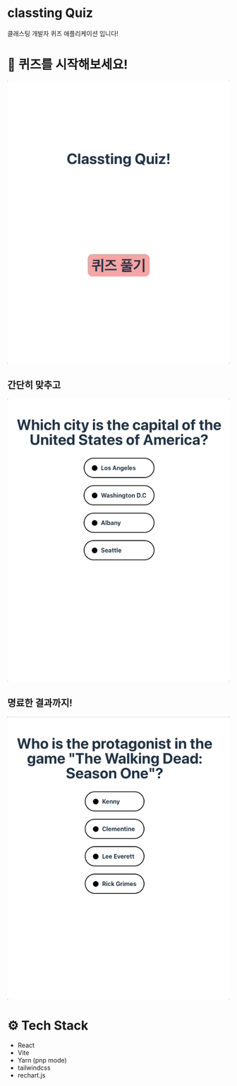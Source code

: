 # classting Quiz

클래스팅 개발자 퀴즈 애플리케이션 입니다!

# 🤩 퀴즈를 시작해보세요!

![demo](./docs/demo1.gif)

## 간단히 맞추고

![demo](./docs/demo2.gif)

## 명료한 결과까지!

![demo](./docs/result.gif)

# ⚙️ Tech Stack

- React
- Vite
- Yarn (pnp mode)
- tailwindcss
- rechart.js

